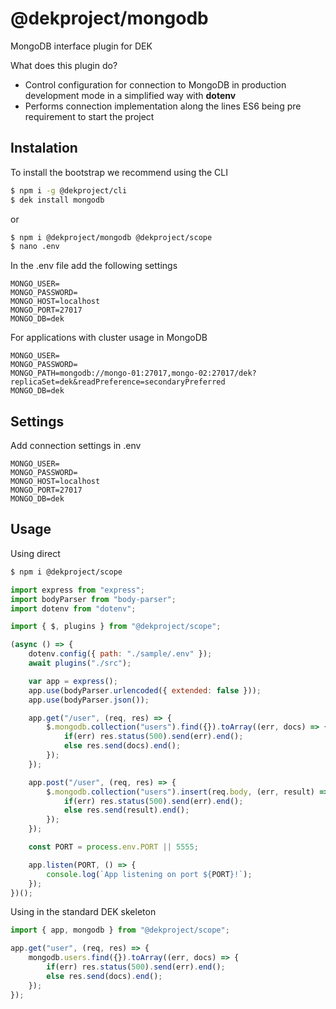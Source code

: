 # @dekproject/mongodb

MongoDB interface plugin for DEK

What does this plugin do?

* Control configuration for connection to MongoDB in production development mode in a simplified way with **dotenv**
* Performs connection implementation along the lines ES6 being pre requirement to start the project

## Instalation

To install the bootstrap we recommend using the CLI

```bash
$ npm i -g @dekproject/cli
$ dek install mongodb
```

or

```bash
$ npm i @dekproject/mongodb @dekproject/scope
$ nano .env
```

In the .env file add the following settings

```
MONGO_USER=
MONGO_PASSWORD=
MONGO_HOST=localhost
MONGO_PORT=27017
MONGO_DB=dek
```

For applications with cluster usage in MongoDB

```
MONGO_USER=
MONGO_PASSWORD=
MONGO_PATH=mongodb://mongo-01:27017,mongo-02:27017/dek?replicaSet=dek&readPreference=secondaryPreferred
MONGO_DB=dek
```

## Settings

Add connection settings in .env

```
MONGO_USER=
MONGO_PASSWORD=
MONGO_HOST=localhost
MONGO_PORT=27017
MONGO_DB=dek
```

## Usage

Using direct

```bash
$ npm i @dekproject/scope
```

```js
import express from "express";
import bodyParser from "body-parser";
import dotenv from "dotenv";

import { $, plugins } from "@dekproject/scope";

(async () => {
    dotenv.config({ path: "./sample/.env" });
    await plugins("./src");

    var app = express();
    app.use(bodyParser.urlencoded({ extended: false }));
    app.use(bodyParser.json());

    app.get("/user", (req, res) => {
        $.mongodb.collection("users").find({}).toArray((err, docs) => {
            if(err) res.status(500).send(err).end();
            else res.send(docs).end();
        });
    });

    app.post("/user", (req, res) => {
        $.mongodb.collection("users").insert(req.body, (err, result) => {
            if(err) res.status(500).send(err).end();
            else res.send(result).end();
        });
    });

    const PORT = process.env.PORT || 5555;

    app.listen(PORT, () => {
        console.log(`App listening on port ${PORT}!`);
    });
})();
```

Using in the standard DEK skeleton

```js
import { app, mongodb } from "@dekproject/scope";

app.get("user", (req, res) => {
    mongodb.users.find({}).toArray((err, docs) => {
        if(err) res.status(500).send(err).end();
        else res.send(docs).end();
    });
});
```
